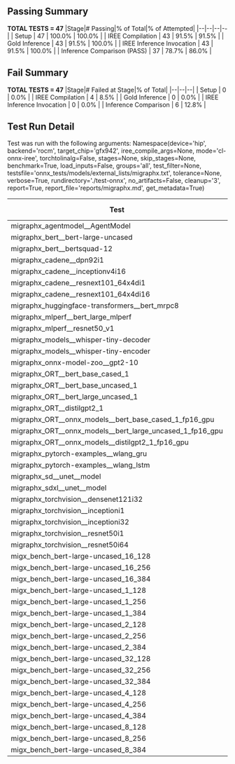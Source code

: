 ## Passing Summary

**TOTAL TESTS = 47**
|Stage|# Passing|% of Total|% of Attempted|
|--|--|--|--|
| Setup | 47 | 100.0% | 100.0% |
| IREE Compilation | 43 | 91.5% | 91.5% |
| Gold Inference | 43 | 91.5% | 100.0% |
| IREE Inference Invocation | 43 | 91.5% | 100.0% |
| Inference Comparison (PASS) | 37 | 78.7% | 86.0% |
## Fail Summary

**TOTAL TESTS = 47**
|Stage|# Failed at Stage|% of Total|
|--|--|--|
| Setup | 0 | 0.0% |
| IREE Compilation | 4 | 8.5% |
| Gold Inference | 0 | 0.0% |
| IREE Inference Invocation | 0 | 0.0% |
| Inference Comparison | 6 | 12.8% |
## Test Run Detail
Test was run with the following arguments:
Namespace(device='hip', backend='rocm', target_chip='gfx942', iree_compile_args=None, mode='cl-onnx-iree', torchtolinalg=False, stages=None, skip_stages=None, benchmark=True, load_inputs=False, groups='all', test_filter=None, testsfile='onnx_tests/models/external_lists/migraphx.txt', tolerance=None, verbose=True, rundirectory='./test-onnx', no_artifacts=False, cleanup='3', report=True, report_file='reports/migraphx.md', get_metadata=True)

| Test | Exit Status | Mean Benchmark Time (ms) | Notes |
|--|--|--|--|
| migraphx_agentmodel__AgentModel | Numerics | 2.3190463731067212 | |
| migraphx_bert__bert-large-uncased | PASS | 19.30002817728867 | |
| migraphx_bert__bertsquad-12 | compilation | None | |
| migraphx_cadene__dpn92i1 | PASS | 5.322005522701843 | |
| migraphx_cadene__inceptionv4i16 | PASS | 29.149684628161292 | |
| migraphx_cadene__resnext101_64x4di1 | PASS | 5.889783159364015 | |
| migraphx_cadene__resnext101_64x4di16 | PASS | 30.01674690850727 | |
| migraphx_huggingface-transformers__bert_mrpc8 | PASS | 7.002584782349778 | |
| migraphx_mlperf__bert_large_mlperf | Numerics | 27.682766303396182 | |
| migraphx_mlperf__resnet50_v1 | PASS | 4.8154705181743385 | |
| migraphx_models__whisper-tiny-decoder | PASS | 38.71377785172727 | |
| migraphx_models__whisper-tiny-encoder | Numerics | 46.53309584698743 | |
| migraphx_onnx-model-zoo__gpt2-10 | compilation | None | |
| migraphx_ORT__bert_base_cased_1 | PASS | 114.89528887129079 | |
| migraphx_ORT__bert_base_uncased_1 | PASS | 116.02672709462543 | |
| migraphx_ORT__bert_large_uncased_1 | PASS | 524.3260209293414 | |
| migraphx_ORT__distilgpt2_1 | PASS | 68.4047416706259 | |
| migraphx_ORT__onnx_models__bert_base_cased_1_fp16_gpu | Numerics | 62.15183222384163 | |
| migraphx_ORT__onnx_models__bert_large_uncased_1_fp16_gpu | Numerics | 327.47314602602273 | |
| migraphx_ORT__onnx_models__distilgpt2_1_fp16_gpu | Numerics | 34.14583213937779 | |
| migraphx_pytorch-examples__wlang_gru | PASS | 19.137206413942547 | |
| migraphx_pytorch-examples__wlang_lstm | PASS | 9.745814362764582 | |
| migraphx_sd__unet__model | import_model | None | |
| migraphx_sdxl__unet__model | import_model | None | |
| migraphx_torchvision__densenet121i32 | PASS | 17.84182599204409 | |
| migraphx_torchvision__inceptioni1 | PASS | 4.865703260429868 | |
| migraphx_torchvision__inceptioni32 | PASS | 27.965199785927933 | |
| migraphx_torchvision__resnet50i1 | PASS | 3.178414943112484 | |
| migraphx_torchvision__resnet50i64 | PASS | 20.39419700546811 | |
| migx_bench_bert-large-uncased_16_128 | PASS | 26.93049016539963 | |
| migx_bench_bert-large-uncased_16_256 | PASS | 38.69962768577453 | |
| migx_bench_bert-large-uncased_16_384 | PASS | 58.423837763257325 | |
| migx_bench_bert-large-uncased_1_128 | PASS | 12.224663693950264 | |
| migx_bench_bert-large-uncased_1_256 | PASS | 12.674068829197196 | |
| migx_bench_bert-large-uncased_1_384 | PASS | 19.478205263752624 | |
| migx_bench_bert-large-uncased_2_128 | PASS | 12.569123060010106 | |
| migx_bench_bert-large-uncased_2_256 | PASS | 19.42766469437629 | |
| migx_bench_bert-large-uncased_2_384 | PASS | 20.29606454917008 | |
| migx_bench_bert-large-uncased_32_128 | PASS | 36.76116901547893 | |
| migx_bench_bert-large-uncased_32_256 | PASS | 77.57036187858492 | |
| migx_bench_bert-large-uncased_32_384 | PASS | 118.39740407756632 | |
| migx_bench_bert-large-uncased_4_128 | PASS | 19.487807729833378 | |
| migx_bench_bert-large-uncased_4_256 | PASS | 20.842850427417194 | |
| migx_bench_bert-large-uncased_4_384 | PASS | 24.12069125914539 | |
| migx_bench_bert-large-uncased_8_128 | PASS | 20.8194658249579 | |
| migx_bench_bert-large-uncased_8_256 | PASS | 27.487979124252423 | |
| migx_bench_bert-large-uncased_8_384 | PASS | 34.82943427128097 | |
